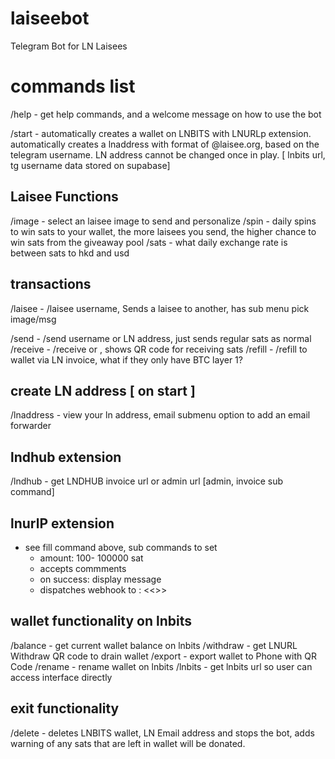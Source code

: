 # laiseebot
Telegram Bot for LN Laisees

# commands list
/help - get help commands, and a welcome message on how to use the bot

/start - automatically creates a wallet on LNBITS with LNURLp extension. automatically creates a lnaddress with format of <username>@laisee.org, based on the telegram username. LN address cannot be changed once in play. [ lnbits url, tg username data stored on supabase]

## Laisee Functions
/image - select an laisee image to send and personalize 
/spin - daily spins to win sats to your wallet, the more laisees you send, the higher chance to win sats from the giveaway pool 
/sats - what daily exchange rate is between sats to hkd and usd

## transactions
/laisee - /laisee <amt> username, Sends a laisee to another, has sub menu pick image/msg

/send - /send <amt> username or LN address, just sends regular sats as normal
/receive - /receive <amt> or <any amt> , shows QR code for receiving sats
/refill - /refill <amt> to wallet via LN invoice, what if they only have BTC layer 1?


## create LN address [ on start ]
/lnaddress - view your ln address, email submenu option to add an email forwarder

## lndhub extension
/lndhub - get LNDHUB invoice url or admin url [admin, invoice sub command]

## lnurlP extension
- see fill command above, sub commands to set 
    * amount: 100- 100000 sat
    * accepts commments
    * on success: display message 
    * dispatches webhook to : <<>>

## wallet functionality on lnbits
/balance - get current wallet balance on lnbits
/withdraw - get LNURL Withdraw QR code to drain wallet
/export - export wallet to Phone with QR Code
/rename - rename wallet on lnbits
/lnbits - get lnbits url so user can access interface directly

## exit functionality
/delete - deletes LNBITS wallet, LN Email address and stops the bot, 
adds warning of any sats that are left in wallet will be donated. 


